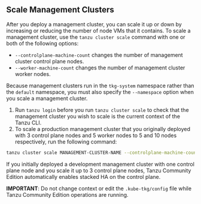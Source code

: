 ## Scale Management Clusters

After you deploy a management cluster, you can scale it up or down by increasing or reducing the number of node VMs that it contains. To scale a management cluster, use the `tanzu cluster scale` command with one or both of the following options:

* `--controlplane-machine-count` changes the number of management cluster control plane nodes.
* `--worker-machine-count` changes the number of management cluster worker nodes.

Because management clusters run in the `tkg-system` namespace rather than the `default` namespace, you must also specify the `--namespace` option when you scale a management cluster.

1. Run `tanzu login` before you run `tanzu cluster scale` to check that the management cluster you wish to scale is the current context of the Tanzu CLI.
1. To scale a production management cluster that you originally deployed with 3 control plane nodes and 5 worker nodes to 5 and 10 nodes respectively, run the following command:
```sh
tanzu cluster scale MANAGEMENT-CLUSTER-NAME --controlplane-machine-count 5 --worker-machine-count 10 --namespace tkg-system
```
If you initially deployed a development management cluster with one control plane node and you scale it up to 3 control plane nodes, Tanzu Community Edition automatically enables stacked HA on the control plane.

**IMPORTANT**: Do not change context or edit the `.kube-tkg/config` file while Tanzu Community Edition operations are running.